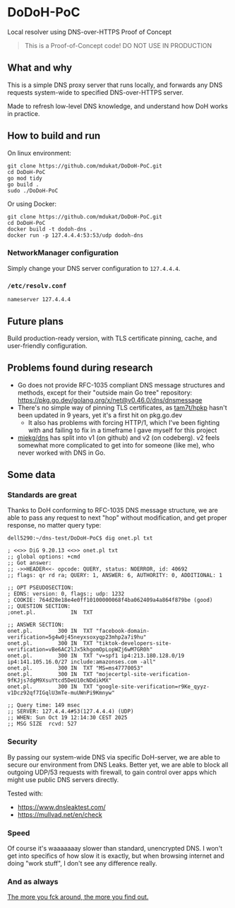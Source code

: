 # DoDoH-PoC
Local resolver using DNS-over-HTTPS Proof of Concept

> This is a Proof-of-Concept code! DO NOT USE IN PRODUCTION

## What and why

This is a simple DNS proxy server that runs locally, and forwards any DNS requests system-wide to specified DNS-over-HTTPS server.

Made to refresh low-level DNS knowledge, and understand how DoH works in practice.

## How to build and run

On linux environment:

```
git clone https://github.com/mdukat/DoDoH-PoC.git
cd DoDoH-PoC
go mod tidy
go build .
sudo ./DoDoH-PoC
```

Or using Docker:

```
git clone https://github.com/mdukat/DoDoH-PoC.git
cd DoDoH-PoC
docker build -t dodoh-dns .
docker run -p 127.4.4.4:53:53/udp dodoh-dns
```

### NetworkManager configuration

Simply change your DNS server configuration to `127.4.4.4`.

### `/etc/resolv.conf`

```
nameserver 127.4.4.4
```

## Future plans

Build production-ready version, with TLS certificate pinning, cache, and user-friendly configuration.

## Problems found during research

 - Go does not provide RFC-1035 compliant DNS message structures and methods, except for their "outside main Go tree" repository: https://pkg.go.dev/golang.org/x/net@v0.46.0/dns/dnsmessage
 - There's no simple way of pinning TLS certificates, as [tam7t/hpkp](https://github.com/tam7t/hpkp) hasn't been updated in 9 years, yet it's a first hit on pkg.go.dev
   - It also has problems with forcing HTTP/1, which I've been fighting with and failing to fix in a timeframe I gave myself for this project
 - [miekg/dns](https://codeberg.org/miekg/dns) has split into v1 (on github) and v2 (on codeberg). v2 feels somewhat more complicated to get into for someone (like me), who never worked with DNS in Go.

## Some data

### Standards are great

Thanks to DoH conforming to RFC-1035 DNS message structure, we are able to pass any request to next "hop" without modification, and get proper response, no matter query type:

```
dell5290:~/dns-test/DoDoH-PoC$ dig onet.pl txt

; <<>> DiG 9.20.13 <<>> onet.pl txt
;; global options: +cmd
;; Got answer:
;; ->>HEADER<<- opcode: QUERY, status: NOERROR, id: 40692
;; flags: qr rd ra; QUERY: 1, ANSWER: 6, AUTHORITY: 0, ADDITIONAL: 1

;; OPT PSEUDOSECTION:
; EDNS: version: 0, flags:; udp: 1232
; COOKIE: 764d28e18e4e0ff10100000068f4ba062409a4a864f879be (good)
;; QUESTION SECTION:
;onet.pl.			IN	TXT

;; ANSWER SECTION:
onet.pl.		300	IN	TXT	"facebook-domain-verification=5g4w0j45neyxsoxyqp23mhp2a7i9hu"
onet.pl.		300	IN	TXT	"tiktok-developers-site-verification=vBe6AC2lJx5khgomOpLopWZj6wM7GR0h"
onet.pl.		300	IN	TXT	"v=spf1 ip4:213.180.128.0/19 ip4:141.105.16.0/27 include:amazonses.com -all"
onet.pl.		300	IN	TXT	"MS=ms47770053"
onet.pl.		300	IN	TXT	"mojecertpl-site-verification-9fKJjs7dgM9XsuYtcd5DeU10cNDdikMX"
onet.pl.		300	IN	TXT	"google-site-verification=r9Ke_qyyz-v1Dcz92qf7IGqlU3mTe-muUWnPi9Kmnyw"

;; Query time: 149 msec
;; SERVER: 127.4.4.4#53(127.4.4.4) (UDP)
;; WHEN: Sun Oct 19 12:14:30 CEST 2025
;; MSG SIZE  rcvd: 527
```

### Security

By passing our system-wide DNS via specific DoH-server, we are able to secure our environment from DNS Leaks. Better yet, we are able to block all outgoing UDP/53 requests with firewall, to gain control over apps which might use public DNS servers directly.

Tested with:

 - https://www.dnsleaktest.com/
 - https://mullvad.net/en/check

### Speed

Of course it's waaaaaaay slower than standard, unencrypted DNS. I won't get into specifics of how slow it is exactly, but when browsing internet and doing "work stuff", I don't see any difference really.

### And as always

[The more you fck around, the more you find out.](https://www.youtube.com/watch?v=Q0otmkns_Aw)

